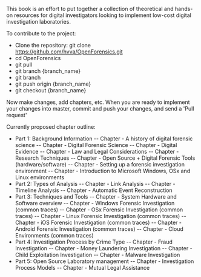 This book is an effort to put together a collection of theoretical and hands-on resources for digital investigators looking to implement low-cost digital investigation laboratories.

To contribute to the project:
- Clone the repository: git clone https://github.com/hvva/OpenForensics.git
- cd OpenForensics
- git pull
- git branch {branch_name}
- git branch
- git push origin {branch_name}
- git checkout {branch_name}

Now make changes, add chapters, etc. When you are ready to implement your changes into master, commit and push your changes, and send a 'Pull request'

Currently proposed chapter outline:
- Part 1: Background Information
-- Chapter - A history of digital forensic science
-- Chapter - Digital Forensic Science
-- Chapter - Digital Evidence
-- Chapter - Law and Legal Considerations
-- Chapter - Research Techniques
-- Chapter - Open Source + Digital Forensic Tools (hardware/software)
-- Chapter - Setting up a forensic investigation environment
-- Chapter - Introduction to Microsoft Windows, OSx and Linux environments
- Part 2: Types of Analysis
-- Chapter - Link Analysis
-- Chapter - Timeline Analysis
-- Chapter - Automatic Event Reconstruction
- Part 3: Techniques and Tools
-- Chapter - System Hardware and Software overview
-- Chapter - Windows Forensic Investigation (common traces)
-- Chapter - OSx Forensic Investigation (common traces)
-- Chapter - Linux Forensic Investigation (common traces)
-- Chapter - iOS Forensic Investigation (common traces)
-- Chapter - Android Forensic Investigation (common traces)
-- Chapter - Cloud Environments (common traces)
- Part 4: Investigation Process by Crime Type
-- Chapter - Fraud Investigation
-- Chapter - Money Laundering Investigation
-- Chapter - Child Exploitation Investigation
-- Chapter - Malware Investigation
- Part 5: Open Source Laboratory management
-- Chapter - Investigation Process Models
-- Chapter - Mutual Legal Assistance
